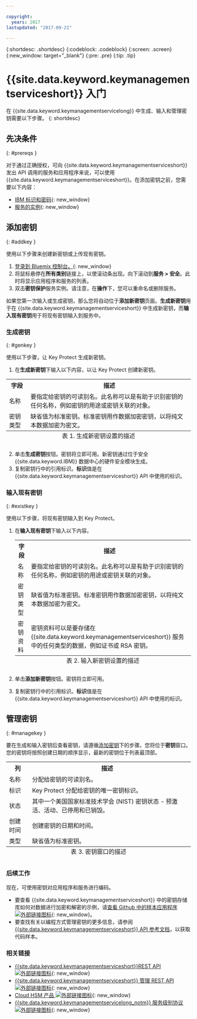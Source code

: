 ```yaml
---

copyright:
  years: 2017
lastupdated: "2017-09-21"

---
```


{:shortdesc: .shortdesc}
{:codeblock: .codeblock}
{:screen: .screen}
{:new_window: target="_blank"}
{:pre: .pre}
{:tip: .tip}

# {{site.data.keyword.keymanagementserviceshort}} 入门

在 {{site.data.keyword.keymanagementservicelong}} 中生成、输入和管理密钥需要以下步骤。
{: shortdesc}

## 先决条件
{: #prereqs }

对于通过正确授权，可向 {{site.data.keyword.keymanagementserviceshort}} 发出 API 调用的服务和应用程序来说，可以使用 {{site.data.keyword.keymanagementserviceshort}}。在添加密钥之前，您需要以下内容：
- [IBM 标识和密码](https://console.bluemix.net/docs/admin/adminpublic.html#signing-up-for-bluemix){: new_window}
- [服务的实例](https://console.ng.bluemix.net/catalog/services/key-protect/?taxonomyNavigation=apps){: new_window}

## 添加密钥
{: #addkey }

使用以下步骤来创建新密钥或上传现有密钥。

1. [登录到 Bluemix 控制台。](https://console.bluemix.net/catalog){: new_window}
2. 将鼠标悬停在**所有类别**链接上，以使滚动条出现。向下滚动到**服务 > 安全**。此时将显示应用程序和服务的列表。
3. 双击**密钥保护**服务实例。请注意，在**操作**下，您可以重命名或删除服务。

如果您第一次输入或生成密钥，那么您将自动位于**添加新密钥**页面。**生成新密钥**用于在 {{site.data.keyword.keymanagementserviceshort}} 中生成新密钥，而**输入现有密钥**用于将现有密钥输入到服务中。

### 生成密钥
{: #genkey }

使用以下步骤，让 Key Protect 生成新密钥。

1. 在**生成新密钥**下输入以下内容，以让 Key Protect 创建新密钥。
<table>
      <tr>
        <th>字段</th>
        <th>描述</th>
      </tr>
      <tr>
        <td>名称</td>
        <td>要指定给密钥的可读别名。此名称可以是有助于识别密钥的任何名称，例如密钥的用途或密钥关联的对象。</td>
      </tr>
      <tr>
        <td>密钥类型</td>
        <td>缺省值为标准密钥。标准密钥用作数据加密密钥，以将纯文本数据加密为密文。</td>
      </tr>
        <caption style="caption-side:bottom;">表 1. 生成新密钥设置的描述</caption>
    </table>

2. 单击**生成密钥**按钮。密钥将立即可用。新密钥通过位于安全 {{site.data.keyword.IBM}} 数据中心的硬件安全模块生成。
3. 复制密钥行中的引用标识。**标识**值是在 {{site.data.keyword.keymanagementserviceshort}} API 中使用的标识。

### 输入现有密钥
{: #existkey }

使用以下步骤，将现有密钥输入到 Key Protect。

1. 在**输入现有密钥**下输入以下内容。
    <table>
      <tr>
        <th>字段</th>
        <th>描述</th>
      </tr>
      <tr>
        <td>名称</td>
        <td>要指定给密钥的可读别名。此名称可以是有助于识别密钥的任何名称，例如密钥的用途或密钥关联的对象。</td>
      </tr>
      <tr>
        <td>密钥类型</td>
        <td>缺省值为标准密钥。标准密钥用作数据加密密钥，以将纯文本数据加密为密文。</td>
      </tr>
      <tr>
        <td>密钥资料</td>
        <td>密钥资料可以是要存储在 {{site.data.keyword.keymanagementserviceshort}} 服务中的任何类型的数据，例如证书或 RSA 密钥。</td>
      </tr>
        <caption style="caption-side:bottom;">表 2. 输入新密钥设置的描述</caption>
    </table>

2. 单击**添加新密钥**按钮。密钥将立即可用。
3. 复制密钥行中的引用标识。**标识**值是在 {{site.data.keyword.keymanagementserviceshort}} API 中使用的标识。

## 管理密钥
{: #managekey }

要在生成和输入密钥后查看密钥，请遵循[添加密钥](index.html#addkey)下的步骤。您将位于**密钥**窗口。您的密钥将按照创建日期的顺序显示，最新的密钥位于列表最顶部。
<table>
      <tr>
        <th>列</th>
        <th>描述</th>
      </tr>
      <tr>
        <td>名称</td>
        <td>分配给密钥的可读别名。</td>
      </tr>
      <tr>
        <td>标识</td>
        <td>Key Protect 分配给密钥的唯一密钥标识。</td>
      </tr>
      <tr>
        <td>状态</td>
        <td>其中一个美国国家标准技术学会 (NIST) 密钥状态 - 预激活、活动、已停用和已销毁。<td>
      </tr>
      <tr>
        <td>创建时间</td>
        <td>创建密钥的日期和时间。</td>
      </tr>
      <tr>
        <td>类型</td>
        <td>缺省值为标准密钥。</td>
      </tr>
      <caption style="caption-side:bottom;">表 3. 密钥窗口的描述</caption>
    </table>

### 后续工作

现在，可使用密钥对应用程序和服务进行编码。

- 要查看 {{site.data.keyword.keymanagementserviceshort}} 中的密钥存储库如何对数据进行加密和解密的示例，请[查看 Github 中的样本应用程序 ![外部链接图标](../../icons/launch-glyph.svg "外部链接图标")](https://github.com/IBM-Bluemix/key-protect-helloworld-python){: new_window}。
- 要查找有关以编程方式管理密钥的更多信息，请参阅 [{{site.data.keyword.keymanagementserviceshort}} API 参考文档](https://console.ng.bluemix.net/apidocs/639)，以获取代码样本。

### 相关链接

- [{{site.data.keyword.keymanagementserviceshort}}REST API ![外部链接图标](../../icons/launch-glyph.svg "外部链接图标")](https://console.ng.bluemix.net/apidocs/639){: new_window}
- [{{site.data.keyword.keymanagementserviceshort}} 管理 REST API ![外部链接图标](../../icons/launch-glyph.svg "外部链接图标")](https://docs-admin-keyprotect.ng.bluemix.net/){: new_window}
- [Cloud HSM 产品 ![外部链接图标](../../icons/launch-glyph.svg "外部链接图标")](http://www.softlayer.com/ibm-cloud-hsm){: new_window}
- [{{site.data.keyword.keymanagementservicelong_notm}} 服务级别协议![外部链接图标](../../icons/launch-glyph.svg "外部链接图标")](http://www-03.ibm.com/software/sla/sladb.nsf/sla/bm-7603-01){: new_window}
